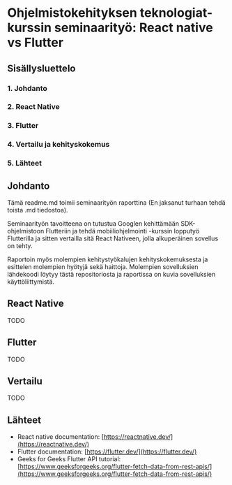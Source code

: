 # Ohjelmistokehityksen teknologiat-kurssin seminaarityö: React native vs Flutter 

## Sisällysluettelo

### 1. Johdanto
### 2. React Native
### 3. Flutter
### 4. Vertailu ja kehityskokemus
### 5. Lähteet


## Johdanto
Tämä readme.md toimii seminaarityön raporttina (En jaksanut turhaan tehdä toista .md tiedostoa).

Seminaarityön tavoitteena on tutustua Googlen kehittämään SDK-ohjelmistoon Flutteriin ja tehdä mobiiliohjelmointi -kurssin lopputyö Flutterilla ja sitten vertailla sitä React Nativeen, jolla alkuperäinen sovellus on tehty. 

Raportoin myös molempien kehitystyökalujen kehityskokemuksesta ja esittelen molempien hyötyjä sekä haittoja. Molempien sovelluksien lähdekoodi löytyy tästä repositoriosta ja raportissa on kuvia sovelluksien käyttöliittymistä.


## React Native
TODO


## Flutter
TODO


## Vertailu
TODO


## Lähteet
- React native documentation: [https://reactnative.dev/](https://reactnative.dev/) 
- Flutter documentation: [https://flutter.dev/](https://flutter.dev/)
- Geeks for Geeks Flutter API tutorial: [https://www.geeksforgeeks.org/flutter-fetch-data-from-rest-apis/](https://www.geeksforgeeks.org/flutter-fetch-data-from-rest-apis/)
